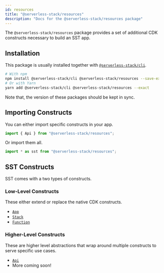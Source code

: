 ```yaml
---
id: resources
title: "@serverless-stack/resources"
description: "Docs for the @serverless-stack/resources package"
---
```


The `@serverless-stack/resources` package provides a set of additional CDK constructs necessary to build an SST app.

## Installation

This package is usually installed together with [`@serverless-stack/cli`](cli.md).

```bash
# With npm
npm install @serverless-stack/cli @serverless-stack/resources --save-exact
# Or with Yarn
yarn add @serverless-stack/cli @serverless-stack/resources --exact
```

Note that, the version of these packages should be kept in sync.

## Importing Constructs

You can either import specific constructs in your app.

```js
import { Api } from "@serverless-stack/resources";
```

Or import them all.

```js
import * as sst from "@serverless-stack/resources";
```

## SST Constructs

SST comes with a two types of constructs.

### Low-Level Constructs

These either extend or replace the native CDK constructs.

- [`App`](../constructs/app.md)
- [`Stack`](../constructs/stack.md)
- [`Function`](../constructs/function.md)

### Higher-Level Constructs

These are higher level abstractions that wrap around multiple constructs to serve specific use cases.

- [`Api`](../constructs/api.md)
- More coming soon!
